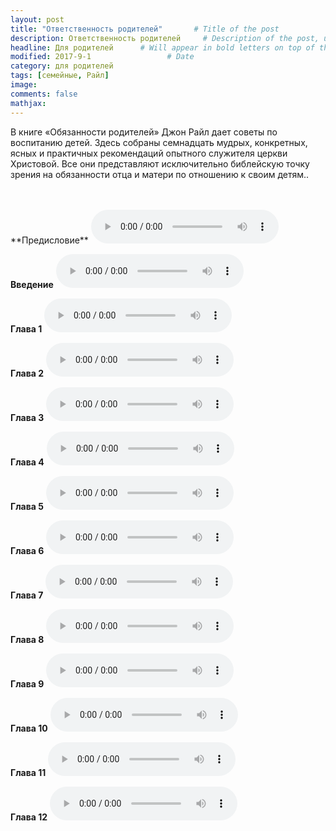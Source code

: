 ```yaml
---
layout: post
title: "Ответственность родителей"       # Title of the post
description: Ответственность родителей     # Description of the post, used for Facebook Opengraph & Twitter
headline: Для родителей      # Will appear in bold letters on top of the post
modified: 2017-9-1                 # Date
category: для родителей
tags: [семейные, Райл]
image: 
comments: false
mathjax:
---
```


В книге «Обязанности родителей» Джон Райл дает советы по воспитанию детей. Здесь собраны семнадцать мудрых, конкретных, ясных и практичных рекомендаций опытного служителя церкви Христовой. Все они представляют исключительно библейскую точку зрения на обязанности отца и матери по отношению к своим детям..

<br/>
<br/>
**Прeдисловие**
<audio controls>
    <source src="https://s3.amazonaws.com/audiobooks.deepidea.cloud/ryle_parents_responsibility/001_predislovie_or_jcr.mp3" type="audio/mpeg"/>
</audio>
<br/>

**Введение**
<audio controls>
    <source src="https://s3.amazonaws.com/audiobooks.deepidea.cloud/ryle_parents_responsibility/002_vvedenie_or_jcr.mp3" type="audio/mpeg"/>
</audio>
<br/>

**Глава 1**
<audio controls>
    <source src="https://s3.amazonaws.com/audiobooks.deepidea.cloud/ryle_parents_responsibility/003_glava1_or_jcr.mp3" type="audio/mpeg"/>
</audio>
<br/>

**Глава 2**
<audio controls>
    <source src="https://s3.amazonaws.com/audiobooks.deepidea.cloud/ryle_parents_responsibility/004_glava2_or_jcr.mp3" type="audio/mpeg"/>
</audio>
<br/>

**Глава 3**
<audio controls>
    <source src="https://s3.amazonaws.com/audiobooks.deepidea.cloud/ryle_parents_responsibility/005_glava3_or_jcr.mp3" type="audio/mpeg"/>
</audio>
<br/>

**Глава 4**
<audio controls>
    <source src="https://s3.amazonaws.com/audiobooks.deepidea.cloud/ryle_parents_responsibility/006_glava4_or_jcr.mp3" type="audio/mpeg"/>
</audio>
<br/>

**Глава 5**
<audio controls>
    <source src="https://s3.amazonaws.com/audiobooks.deepidea.cloud/ryle_parents_responsibility/007_glava5_or_jcr.mp3" type="audio/mpeg"/>
</audio>
<br/>

**Глава 6**
<audio controls>
    <source src="https://s3.amazonaws.com/audiobooks.deepidea.cloud/ryle_parents_responsibility/008_glava6_or_jcr.mp3" type="audio/mpeg"/>
</audio>
<br/>

**Глава 7**
<audio controls>
    <source src="https://s3.amazonaws.com/audiobooks.deepidea.cloud/ryle_parents_responsibility/009_glava7_or_jcr.mp3" type="audio/mpeg"/>
</audio>
<br/>

**Глава 8**
<audio controls>
    <source src="https://s3.amazonaws.com/audiobooks.deepidea.cloud/ryle_parents_responsibility/010_glava8_or_jcr.mp3" type="audio/mpeg"/>
</audio>
<br/>

**Глава 9**
<audio controls>
    <source src="https://s3.amazonaws.com/audiobooks.deepidea.cloud/ryle_parents_responsibility/011_glava9_or_jcr.mp3" type="audio/mpeg"/>
</audio>
<br/>

**Глава 10**
<audio controls>
    <source src="https://s3.amazonaws.com/audiobooks.deepidea.cloud/ryle_parents_responsibility/012_glava10_or_jcr.mp3" type="audio/mpeg"/>
</audio>
<br/>

**Глава 11**
<audio controls>
    <source src="https://s3.amazonaws.com/audiobooks.deepidea.cloud/ryle_parents_responsibility/013_glava11_or_jcr.mp3" type="audio/mpeg"/>
</audio>
<br/>

**Глава 12**
<audio controls>
    <source src="https://s3.amazonaws.com/audiobooks.deepidea.cloud/ryle_parents_responsibility/014_glava12_or_jcr.mp3" type="audio/mpeg"/>
</audio>
<br/>
